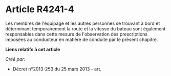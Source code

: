 # Article R4241-4

Les membres de l'équipage et les autres personnes se trouvant à bord et déterminant temporairement la route et la vitesse du
bateau sont également responsables dans cette mesure de l'observation des prescriptions imposées au conducteur en matière de
conduite par le présent chapitre.

**Liens relatifs à cet article**

_Créé par_:

  - Décret n°2013-253 du 25 mars 2013 - art.

